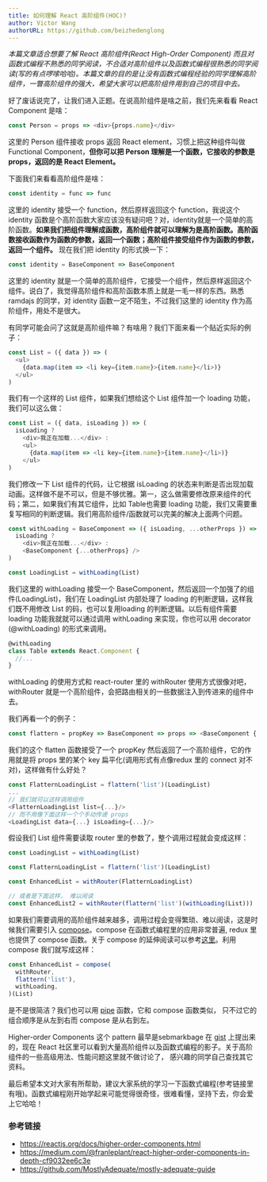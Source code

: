 ```yaml
---
title: 如何理解 React 高阶组件(HOC)?
author: Victor Wang
authorURL: https://github.com/beizhedenglong
---
```


*本篇文章适合想要了解 React 高阶组件(React High-Order Component) 而且对函数式编程不熟悉的同学阅读，不合适对高阶组件以及函数式编程很熟悉的同学阅读(写的有点啰嗦哈哈)。本篇文章的目的是让没有函数式编程经验的同学理解高阶组件，一瞥高阶组件的强大，希望大家可以把高阶组件用到自己的项目中去。*

<!--truncate-->

好了废话说完了，让我们进入正题。在说高阶组件是啥之前，我们先来看看 React Component 是啥：
```js
const Person = props => <div>{props.name}</div>
```
这里的 Person 组件接收 props  返回 React element，习惯上把这种组件叫做 Functional Component，**但你可以把 Person 理解是一个函数，它接收的参数是 props，返回的是 React Element。**

下面我们来看看高阶组件是啥：
```js
const identity = func => func
```

这里的 identity 接受一个 function，然后原样返回这个 function，我说这个 identity 函数是个高阶函数大家应该没有疑问吧？对，identity就是一个简单的高阶函数。**如果我们把组件理解成函数，高阶组件就可以理解为是高阶函数。高阶函数接收函数作为函数的参数，返回一个函数；高阶组件接受组件作为函数的参数，返回一个组件。** 现在我们把 identity 的形式换一下：
```js
const identity = BaseComponent => BaseComponent
```
这里的 identity 就是一个简单的高阶组件，它接受一个组件，然后原样返回这个组件。说白了，我觉得高阶组件和高阶函数本质上就是一毛一样的东西。熟悉 ramdajs 的同学，对 identity 函数一定不陌生，不过我们这里的 identity 作为高阶组件，用处不是很大。


有同学可能会问了这就是高阶组件嘛？有啥用？我们下面来看一个贴近实际的例子：
```js
const List = ({ data }) => (
  <ul>
    {data.map(item => <li key={item.name}>{item.name}</li>)}
  </ul>
)
```
我们有一个这样的 List 组件，如果我们想给这个 List 组件加一个 loading 功能，我们可以这么做：
```js
const List = ({ data, isLoading }) => (
  isLoading ?
    <div>我正在加载...</div> :
    <ul>
      {data.map(item => <li key={item.name}>{item.name}</li>)}
    </ul>
)
```
我们修改一下 List 组件的代码，让它根据 isLoading 的状态来判断是否出现加载动画。这样做不是不可以，但是不够优雅。第一，这么做需要修改原来组件的代码；第二，如果我们有其它组件，比如 Table也需要 loading 功能，我们又需要重复写相同的判断逻辑。我们用高阶组件/函数就可以完美的解决上面两个问题。
```js
const withLoading = BaseComponent => ({ isLoading, ...otherProps }) => (
  isLoading ?
    <div>我正在加载...</div> :
    <BaseComponent {...otherProps} />
)

const LoadingList = withLoading(List)
```
我们这里的 withLoading 接受一个 BaseComponent，然后返回一个加强了的组件(LoadingList)，我们在 LoadingList 内部处理了 loading 的判断逻辑，这样我们既不用修改 List 的码，也可以复用loading 的判断逻辑。以后有组件需要 loading 功能我就就可以通过调用 withLoading 来实现，你也可以用 decorator (@withLoading) 的形式来调用。

```js
@withLoading
class Table extends React.Component {
  //...
}
```
withLoading 的使用方式和 react-router 里的 withRouter 使用方式很像对吧，withRouter 就是一个高阶组件，会把路由相关的一些数据注入到传进来的组件中去。


我们再看一个的例子：
```js
const flattern = propKey => BaseComponent => props => <BaseComponent {...props} {...props[propKey]} />
```
我们的这个 flatten 函数接受了一个 propKey 然后返回了一个高阶组件，它的作用就是将 props 里的某个 key 扁平化(调用形式有点像redux 里的 connect 对不对)，这样做有什么好处？
```js
const FlatternLoadingList = flattern('list')(LoadingList)
...
// 我们就可以这样调用组件
<FlatternLoadingList list={...}/>
// 而不用像下面这样一个个手动传递 props
<LoadingList data={...} isLoading={...}/>
```


假设我们 List 组件需要读取 router 里的参数了，整个调用过程就会变成这样：
```js
const LoadingList = withLoading(List)

const FlatternLoadingList = flattern('list')(LoadingList)

const EnhancedList = withRouter(FlatternLoadingList)

// 或者是下面这样， 难以阅读
const EnhancedList2 = withRouter(flattern('list')(withLoading(List)))
```
如果我们需要调用的高阶组件越来越多，调用过程会变得繁琐、难以阅读，这是时候我们需要引入 [compose](https://en.wikipedia.org/wiki/Function_composition_(computer_science))。compose 在函数式编程里的应用非常普遍, redux 里也提供了 compose 函数。关于 compose 的延伸阅读可以参考[这里](https://github.com/MostlyAdequate/mostly-adequate-guide/blob/master/ch05.md)。利用 compose 我们就写成这样：

```js
const EnhancedList = compose(
  withRouter,
  flattern('list'),
  withLoading,
)(List)
```
是不是很简洁？我们也可以用 [pipe](http://ramdajs.com/docs/#pipe) 函数，它和 compose 函数类似， 只不过它的组合顺序是从左到右而 compose 是从右到左。

Higher-order Components 这个 pattern 最早是sebmarkbage 在 [gist](https://gist.github.com/sebmarkbage/ef0bf1f338a7182b6775) 上提出来的，现在 React 社区里可以看到大量高阶组件以及函数式编程的影子。关于高阶组件的一些高级用法、性能问题这里就不做讨论了， 感兴趣的同学自己查找其它资料。

最后希望本文对大家有所帮助，建议大家系统的学习一下函数式编程(参考链接里有哦)。函数式编程刚开始学起来可能觉得很奇怪，很难看懂，坚持下去，你会爱上它哈哈！



### 参考链接
- https://reactjs.org/docs/higher-order-components.html
- https://medium.com/@franleplant/react-higher-order-components-in-depth-cf9032ee6c3e
- https://github.com/MostlyAdequate/mostly-adequate-guide